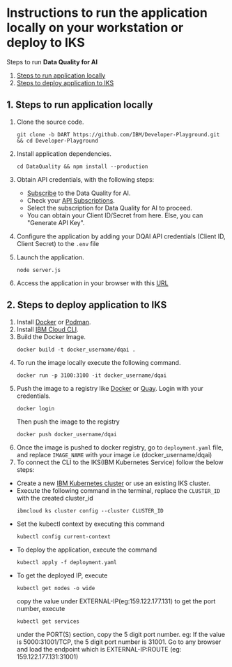 # Instructions to run the application locally on your workstation or deploy to IKS

Steps to run **Data Quality for AI**
1. [Steps to run application locally](#1-steps-to-run-application-locally)
2. [Steps to deploy application to IKS](#2-steps-to-deploy-application-to-iks)

## 1. Steps to run application locally

1. Clone the source code.
    ``` 
    git clone -b DART https://github.com/IBM/Developer-Playground.git && cd Developer-Playground
    ```
3. Install application dependencies.
    ```
    cd DataQuality && npm install --production
    ```
4. Obtain API credentials, with the following steps:

    * [Subscribe](https://www.ibm.com/account/reg/us-en/signup?formid=urx-50307) to the Data Quality for AI.
    * Check your [API Subscriptions](https://developer.ibm.com/profile/myapis).
    * Select the subscription for Data Quality for AI to proceed.
    * You can obtain your Client ID/Secret from here. Else, you can "Generate API Key".


5. Configure the application by adding your DQAI API credentials (Client ID, Client Secret) to the `.env` file
6. Launch the application.
    ```
    node server.js
    ```
7. Access the application in your browser with this [URL](http://localhost:3100/)



## 2. Steps to deploy application to IKS

1. Install [Docker](https://docs.docker.com/get-docker/) or [Podman](https://podman.io/getting-started/installation).
2. Install [IBM Cloud CLI](https://cloud.ibm.com/docs/cli?topic=cli-install-ibmcloud-cli).
3. Build the Docker Image. 
    ```
    docker build -t docker_username/dqai .
    ```
3. To run the image locally execute the following command.
    ```
    docker run -p 3100:3100 -it docker_username/dqai
    ```
4. Push the image to a registry like [Docker](https://hub.docker.com) or [Quay](quay.io). Login with your credentials.
    ```
    docker login
    ```
    Then push the image to the registry
    ```
    docker push docker_username/dqai
    ```
5. Once the image is pushed to docker registry, go to `deployment.yaml` file, and replace `IMAGE_NAME` with your image i.e (docker_username/dqai)
6. To connect the CLI to the IKS(IBM Kubernetes Service) follow the below steps:
* Create a new [IBM Kubernetes cluster](https://cloud.ibm.com/kubernetes/catalog/create) or use an existing IKS cluster.
* Execute the following command in the terminal, replace the `CLUSTER_ID` with the created cluster_id
    ```
    ibmcloud ks cluster config --cluster CLUSTER_ID
    ```
* Set the kubectl context by executing this command 
    ```
    kubectl config current-context
    ```
* To deploy the application, execute the command 
    ```
    kubectl apply -f deployment.yaml
    ```
* To get the deployed IP, execute 
    ```
    kubectl get nodes -o wide
    ```
    copy the value under EXTERNAL-IP(eg:159.122.177.131)
    to get the port number, execute 
    ```
    kubectl get services
    ```
    under the PORT(S) section, copy the 5 digit port number. eg: If the value is 5000:31001/TCP, the 5 digit port number is 31001. Go to any browser and load the endpoint which is EXTERNAL-IP:ROUTE (eg: 159.122.177.131:31001)
